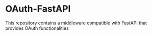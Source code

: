 # OAuth-FastAPI

This repository contains a middleware compatible with FastAPI that provides OAuth functionalities